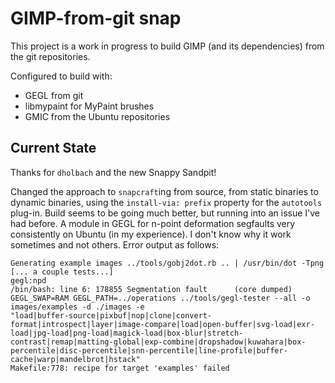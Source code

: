 # GIMP-from-git snap

This project is a work in progress to build GIMP (and its dependencies)
from the git repositories.

Configured to build with:
  - GEGL from git
  - libmypaint for MyPaint brushes
  - GMIC from the Ubuntu repositories

## Current State

Thanks for `dholbach` and the new Snappy Sandpit!

Changed the approach to `snapcraft`ing from source, from static binaries
to dynamic binaries, using the `install-via: prefix` property for the
`autotools` plug-in. Build seems to be going much better, but running into
an issue I've had before. A module in GEGL for n-point deformation
segfaults very consistently on Ubuntu (in my experience). I don't know why
it work sometimes and not others. Error output as follows:

```
Generating example images ../tools/gobj2dot.rb .. | /usr/bin/dot -Tpng
[... a couple tests...]
gegl:npd
/bin/bash: line 6: 178855 Segmentation fault      (core dumped)
GEGL_SWAP=RAM GEGL_PATH=../operations ../tools/gegl-tester --all -o
images/examples -d ./images -e
"load|buffer-source|pixbuf|nop|clone|convert-format|introspect|layer|image-compare|load|open-buffer|svg-load|exr-load|jpg-load|png-load|magick-load|box-blur|stretch-contrast|remap|matting-global|exp-combine|dropshadow|kuwahara|box-percentile|disc-percentile|snn-percentile|line-profile|buffer-cache|warp|mandelbrot|hstack"
Makefile:778: recipe for target 'examples' failed
```

